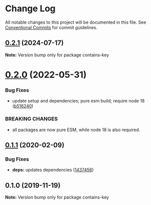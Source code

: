 # Change Log

All notable changes to this project will be documented in this file.
See [Conventional Commits](https://conventionalcommits.org) for commit guidelines.

## [0.2.1](https://github.com/rafamel/utils/compare/contains-key@0.2.0...contains-key@0.2.1) (2024-07-17)

**Note:** Version bump only for package contains-key

# [0.2.0](https://github.com/rafamel/utils/compare/contains-key@0.1.1...contains-key@0.2.0) (2022-05-31)

### Bug Fixes

* update setup and dependencies; pure esm build; require node 18 ([b516240](https://github.com/rafamel/utils/commit/b5162408aa497ab5129eae08b2a708259d5b32c1))

### BREAKING CHANGES

* all packages are now pure ESM, while node 18 is also required.

## [0.1.1](https://github.com/rafamel/utils/compare/contains-key@0.1.0...contains-key@0.1.1) (2020-02-09)

### Bug Fixes

* **deps:** updates dependencies ([1437456](https://github.com/rafamel/utils/commit/1437456d0d7a40c55fa89278e3ec4ee1c85eb6ad))

## 0.1.0 (2019-11-19)

**Note:** Version bump only for package contains-key
